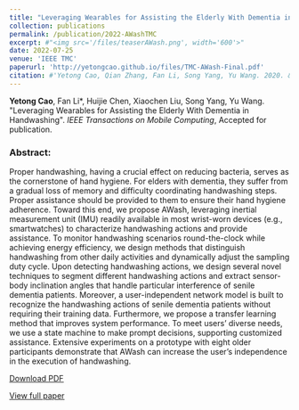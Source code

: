 ```yaml
---
title: "Leveraging Wearables for Assisting the Elderly With Dementia in Handwashing"
collection: publications
permalink: /publication/2022-AWashTMC
excerpt: #"<img src='/files/teaserAWash.png', width='600'>"
date: 2022-07-25
venue: 'IEEE TMC'
paperurl: 'http://yetongcao.github.io/files/TMC-AWash-Final.pdf'
citation: #'Yetong Cao, Qian Zhang, Fan Li, Song Yang, Yu Wang. 2020. &quot;EarAce: Empowering Versatile Acoustic Sensing via Earable Active Noise Cancellation Platform.&quot; <i>Proceedings of the ACM on Interactive, Mobile, Wearable and Ubiquitous Technologies</i>. 7(2), 1-23.'
---
```

**Yetong Cao**, Fan Li*, Huijie Chen, Xiaochen Liu, Song Yang, Yu Wang. "Leveraging Wearables for Assisting the Elderly With Dementia in Handwashing". _IEEE Transactions on Mobile Computing_, Accepted for publication.

### Abstract:
Proper handwashing, having a crucial effect on reducing bacteria, serves as the cornerstone of hand hygiene. For elders with dementia, they suffer from a gradual loss of memory and difficulty coordinating handwashing steps. Proper assistance should be provided to them to ensure their hand hygiene adherence. Toward this end, we propose AWash, leveraging inertial measurement unit (IMU) readily available in most wrist-worn devices (e.g., smartwatches) to characterize handwashing actions and provide assistance. To monitor handwashing scenarios round-the-clock while achieving energy efficiency, we design methods that distinguish handwashing from other daily activities and dynamically adjust the sampling duty cycle. Upon detecting handwashing actions, we design several novel techniques to segment different handwashing actions and extract sensor-body inclination angles that handle particular interference of senile dementia patients. Moreover, a user-independent network model is built to recognize the handwashing actions of senile dementia patients without requiring their training data. Furthermore, we propose a transfer learning method that improves system performance. To meet users’ diverse needs, we use a state machine to make prompt decisions, supporting customized assistance. Extensive experiments on a prototype with eight older participants demonstrate that AWash can increase the user’s independence in the execution of handwashing.

[<ins>Download PDF</ins>](../files/TMC-AWash-Final.pdf)

[<ins>View full paper</ins>](https://ieeexplore.ieee.org/abstract/document/9839489)
